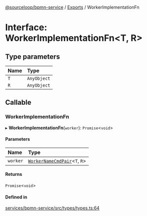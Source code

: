 [@sourceloop/bpmn-service](../README.md) / [Exports](../modules.md) / WorkerImplementationFn

# Interface: WorkerImplementationFn<T, R\>

## Type parameters

| Name | Type |
| :------ | :------ |
| `T` | `AnyObject` |
| `R` | `AnyObject` |

## Callable

### WorkerImplementationFn

▸ **WorkerImplementationFn**(`worker`): `Promise`<`void`\>

#### Parameters

| Name | Type |
| :------ | :------ |
| `worker` | [`WorkerNameCmdPair`](../modules.md#workernamecmdpair)<`T`, `R`\> |

#### Returns

`Promise`<`void`\>

#### Defined in

[services/bpmn-service/src/types/types.ts:64](https://github.com/codeweb05/repo1/blob/a4cf318/services/bpmn-service/src/types/types.ts#L64)
